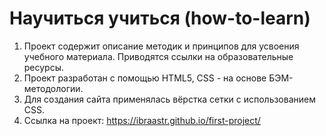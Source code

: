 # Научиться учиться (how-to-learn)
1. Проект содержит описание методик и принципов для усвоения учебного материала.
   Приводятся ссылки на образовательные ресурсы.
2. Проект разработан с помощью HTML5, CSS  -   на основе БЭМ-методологии.
3. Для создания сайта применялась вёрстка сетки с использованием CSS.
4. Ссылка на проект: https://ibraastr.github.io/first-project/
